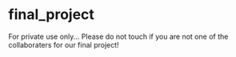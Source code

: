# final_project
For private use only... Please do not touch if you are not one of the collaboraters for our final project!
